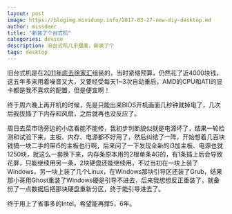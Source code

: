 ```yaml
---
layout: post
image: https://blogimg.minidump.info/2017-03-27-new-diy-desktop.md
author: missdeer
title: "新装了个台式机"
categories: device
description: 旧台式机几乎报废，新装了个
tags: desktop
---
```


旧台式机是在2[011年底去徐家汇](/2011/12/e7-bb-84-e8-a3-85-e4-ba-86-e4-b8-aa-e5-8f-b0-e5-bc-8f-e6-9c-ba/)组装的，当时紧缩预算，仍然花了近4000块钱，这五年多来用着噪音又大，又要经受每天1~3次自动重启，AMD的CPU和ATI的显卡都是我不喜欢的配置，但是便宜啊！

终于周六晚上再开机的时候，先是只能出来BIOS开机画面几秒钟就掉电了，几次后我拔插了下内存和风扇，之后就再也没反应了。

周日去菜市场旁边的小店看能不能修，我初步判断貌似就是电源坏了，结果一轮检测和试验下来，主板、内存、电源都不好用了，然后纠结了一阵，开始想着几百块钱搞一块二手的带i5的主板也行啊，后来问了一下发现全新的i3加主板、电源也就1250块，就这么一套换下来，内存条原本用的2根单条4G的，有1条插上后会导致花屏，只能继续用另一条，2块硬盘还能继续用，不过当初在一块上装了Windows，另一块上装了几个Linux，在Windows那块引导区还装了Grub，结果那小哥用Ghost重装了Windows硬是引导不进去，后来我想想反正重装了，就备份了一点数据后把那块硬盘重新分区，终于能引导进去了。

终于用上了省事多的Intel。希望能再撑5，6年。